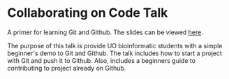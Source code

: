 # Collaborating on Code Talk

A primer for learning Git and Github. The slides can be viewed [here](https://zsailer.github.io/git-it-talk/).

The purpose of this talk is provide UO bioinformatic students with a simple
beginner's demo to Git and Github. The talk includes how to start
a project with Git and push it to Github. Also, includes a beginners guide to contributing to project already on Github.
